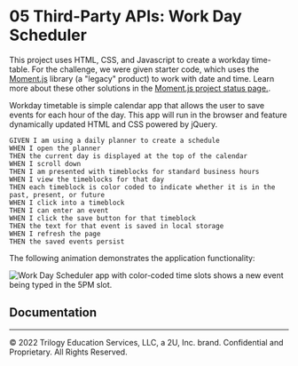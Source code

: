 # 05 Third-Party APIs: Work Day Scheduler

This project uses HTML, CSS, and Javascript to create a workday time-table. For the challenge, we were given starter code, which uses the [Moment.js](https://momentjs.com/) library (a "legacy" product) to work with date and time. Learn more about these other solutions in the [Moment.js project status page.](https://momentjs.com/docs/#/-project-status/).

Workday timetable is simple calendar app that allows the user to save events for each hour of the day. This app will run in the browser and feature dynamically updated HTML and CSS powered by jQuery.

```
GIVEN I am using a daily planner to create a schedule
WHEN I open the planner
THEN the current day is displayed at the top of the calendar
WHEN I scroll down
THEN I am presented with timeblocks for standard business hours
WHEN I view the timeblocks for that day
THEN each timeblock is color coded to indicate whether it is in the past, present, or future
WHEN I click into a timeblock
THEN I can enter an event
WHEN I click the save button for that timeblock
THEN the text for that event is saved in local storage
WHEN I refresh the page
THEN the saved events persist
```

The following animation demonstrates the application functionality:

![Work Day Scheduler app with color-coded time slots shows a new event being typed in the 5PM slot.](./Assets/05-third-party-apis-homework-demo.gif)

## Documentation

---

© 2022 Trilogy Education Services, LLC, a 2U, Inc. brand. Confidential and Proprietary. All Rights Reserved.

